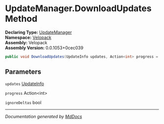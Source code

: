 ﻿<!--  
  <auto-generated>   
    The contents of this file were generated by a tool.  
    Changes to this file may be list if the file is regenerated  
  </auto-generated>   
-->

# UpdateManager.DownloadUpdates Method

**Declaring Type:** [UpdateManager](../index.md)  
**Namespace:** [Velopack](../../index.md)  
**Assembly:** Velopack  
**Assembly Version:** 0.0.1053+0cec039

```csharp
public void DownloadUpdates(UpdateInfo updates, Action<int> progress = null, bool ignoreDeltas = false);
```

## Parameters

`updates`  [UpdateInfo](../../UpdateInfo/index.md)

`progress`  Action\<int\>

`ignoreDeltas`  bool

___

*Documentation generated by [MdDocs](https://github.com/ap0llo/mddocs)*
